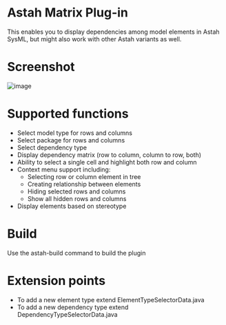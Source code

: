 # Astah Matrix Plug-in

This enables you to display dependencies among model elements 
in Astah SysML, but might also work with other Astah variants
as well.

# Screenshot

![image](https://github.com/modeldriven-hu/astah-matrix/assets/8182138/48822ee5-08d6-433c-a3f6-e3d93fb0eef5)

# Supported functions

- Select model type for rows and columns
- Select package for rows and columns
- Select dependency type
- Display dependency matrix (row to column, column to row, both)
- Ability to select a single cell and highlight both row and column
- Context menu support including:
  - Selecting row or column element in tree
  - Creating relationship between elements
  - Hiding selected rows and columns
  - Show all hidden rows and columns
- Display elements based on stereotype

# Build

Use the astah-build command to build the plugin

# Extension points

- To add a new element type extend ElementTypeSelectorData.java
- To add a new dependency type extend DependencyTypeSelectorData.java

